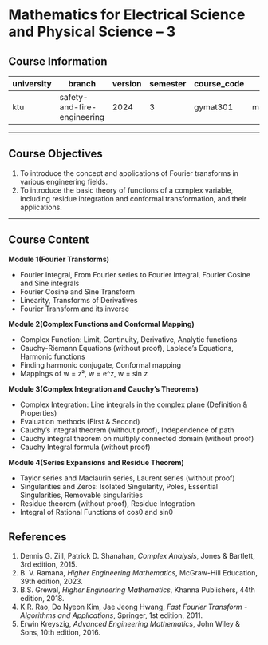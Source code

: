 # Mathematics for Electrical Science and Physical Science – 3

## Course Information  

| university | branch                       | version | semester | course_code | course_title                                                      | language | contributor |
|------------|------------------------------|---------|----------|-------------|-------------------------------------------------------------------|----------|-------------|
| ktu        | safety-and-fire-engineering  | 2024    | 3        | gymat301    | mathematics_for_electrical_science_and_physical_science_3         | english  | @FousiyaN   |

---

## Course Objectives  
1. To introduce the concept and applications of Fourier transforms in various engineering fields.  
2. To introduce the basic theory of functions of a complex variable, including residue integration and conformal transformation, and their applications.  

---

## Course Content  

**Module 1(Fourier Transforms)**  
- Fourier Integral, From Fourier series to Fourier Integral, Fourier Cosine and Sine integrals  
- Fourier Cosine and Sine Transform  
- Linearity, Transforms of Derivatives  
- Fourier Transform and its inverse  

**Module 2(Complex Functions and Conformal Mapping)**  
- Complex Function: Limit, Continuity, Derivative, Analytic functions  
- Cauchy-Riemann Equations (without proof), Laplace’s Equations, Harmonic functions  
- Finding harmonic conjugate, Conformal mapping  
- Mappings of w = z², w = e^z, w = sin z  

**Module 3(Complex Integration and Cauchy’s Theorems)**  
- Complex Integration: Line integrals in the complex plane (Definition & Properties)  
- Evaluation methods (First & Second)  
- Cauchy’s integral theorem (without proof), Independence of path  
- Cauchy integral theorem on multiply connected domain (without proof)  
- Cauchy Integral formula (without proof)  

**Module 4(Series Expansions and Residue Theorem)**  
- Taylor series and Maclaurin series, Laurent series (without proof)  
- Singularities and Zeros: Isolated Singularity, Poles, Essential Singularities, Removable singularities  
- Residue theorem (without proof), Residue Integration  
- Integral of Rational Functions of cosθ and sinθ  

## References  

1. Dennis G. Zill, Patrick D. Shanahan, *Complex Analysis*, Jones & Bartlett, 3rd edition, 2015.  
2. B. V. Ramana, *Higher Engineering Mathematics*, McGraw-Hill Education, 39th edition, 2023.  
3. B.S. Grewal, *Higher Engineering Mathematics*, Khanna Publishers, 44th edition, 2018.  
4. K.R. Rao, Do Nyeon Kim, Jae Jeong Hwang, *Fast Fourier Transform - Algorithms and Applications*, Springer, 1st edition, 2011.  
5. Erwin Kreyszig, *Advanced Engineering Mathematics*, John Wiley & Sons, 10th edition, 2016.  
